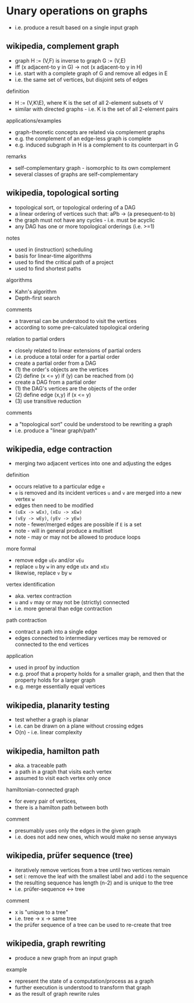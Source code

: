 
<!-- ======================================================================= -->
# Unary operations on graphs

* i.e. produce a result based on a single input graph

<!-- ======================================================================= -->
## wikipedia, complement graph

* graph H := (V,F) is inverse to graph G := (V,E)
* iff (x adjacent-to y in G) -> not (x adjacent-to y in H)
* i.e. start with a complete graph of G and remove all edges in E
* i.e. the same set of vertices, but disjoint sets of edges

definition

* H := (V,K\E), where K is the set of all 2-element subsets of V
* similar with directed graphs - i.e. K is the set of all 2-element pairs

applications/examples

* graph-theoretic concepts are related via complement graphs
* e.g. the complement of an edge-less graph is complete
* e.g. induced subgraph in H is a complement to its counterpart in G

remarks

* self-complementary graph - isomorphic to its own complement
* several classes of graphs are self-complementary

<!-- ======================================================================= -->
## wikipedia, topological sorting

* topological sort, or topological ordering of a DAG
* a linear ordering of vertices such that: aPb -> (a presequent-to b)
* the graph must not have any cycles - i.e. must be acyclic
* any DAG has one or more topological orderings (i.e. >=1)

notes

* used in (instruction) scheduling
* basis for linear-time algorithms
* used to find the critical path of a project
* used to find shortest paths

algorithms

* Kahn's algorithm
* Depth-first search

comments

* a traversal can be understood to visit the vertices
* according to some pre-calculated topological ordering

relation to partial orders

* closely related to linear extensions of partial orders
* i.e. produce a total order for a partial order
* create a partial order from a DAG
* (1) the order's objects are the vertices
* (2) define (x <= y) if (y) can be reached from (x)
* create a DAG from a partial order
* (1) the DAG's vertices are the objects of the order
* (2) define edge (x,y) if (x <= y)
* (3) use transitive reduction

comments

* a "topological sort" could be understood to be rewriting a graph
* i.e. produce a "linear graph/path"

<!-- ======================================================================= -->
## wikipedia, edge contraction

* merging two adjacent vertices into one and adjusting the edges

definition

* occurs relative to a particular edge `e`
* `e` is removed and its incident vertices `u` and `v`
  are merged into a new vertex `w`
* edges then need to be modified
* `(uEx -> wEx)`, `(xEu -> xEw)`
* `(vEy -> wEy)`, `(yEv -> yEw)`
* note - fewer/merged edges are possible if `E` is a set
* note - will in general produce a multiset
* note - may or may not be allowed to produce loops

more formal

* remove edge `uEv` and/or `vEu`
* replace `u` by `w` in any edge `uEx` and `xEu`
* likewise, replace `v` by `w`

vertex identification

* aka. vertex contraction
* `u` and `v` may or may not be (strictly) connected
* i.e. more general than edge contraction

path contraction

* contract a path into a single edge
* edges connected to intermediary vertices may be removed
  or connected to the end vertices

application

* used in proof by induction
* e.g. proof that a property holds for a smaller graph,
  and then that the property holds for a larger graph
* e.g. merge essentially equal vertices

<!-- ======================================================================= -->
## wikipedia, planarity testing

* test whether a graph is planar
* i.e. can be drawn on a plane without crossing edges
* O(n) - i.e. linear complexity

<!-- ======================================================================= -->
## wikipedia, hamilton path

* aka. a traceable path
* a path in a graph that visits each vertex
* assumed to visit each vertex only once

hamiltonian-connected graph

* for every pair of vertices,
* there is a hamilton path between both

comment

* presumably uses only the edges in the given graph
* i.e. does not add new ones, which would make no sense anyways

<!-- ======================================================================= -->
## wikipedia, prüfer sequence (tree)

* iteratively remove vertices from a tree until two vertices remain
* set i: remove the leaf with the smallest label and add i to the sequence
* the resulting sequence has length (n-2) and is unique to the tree
* i.e. prüfer-sequence <-> tree

comment

* x is "unique to a tree"
* i.e. tree -> x -> same tree
* the prüfer sequence of a tree can be used to re-create that tree

<!-- ======================================================================= -->
## wikipedia, graph rewriting

* produce a new graph from an input graph

example

* represent the state of a computation/process as a graph
* further execution is understood to transform that graph
* as the result of graph rewrite rules
